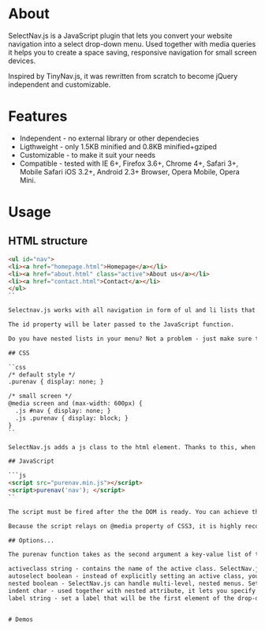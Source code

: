 # About

SelectNav.js is a JavaScript plugin that lets you convert your website navigation into a select drop-down menu. Used together with media queries it helps you to create a space saving, responsive navigation for small screen devices.

Inspired by TinyNav.js, it was rewritten from scratch to become jQuery independent and customizable.

# Features

* Independent - no external library or other dependecies
* Ligthweight - only 1.5KB minified and 0.8KB minified+gziped
* Customizable - to make it suit your needs
* Compatible - tested with IE 6+, Firefox 3.6+, Chrome 4+, Safari 3+, Mobile Safari iOS 3.2+, Android 2.3+ Browser, Opera Mobile, Opera Mini.


# Usage

## HTML structure

```html
<ul id="nav">
<li><a href="homepage.html">Homepage</a></li>
<li><a href="about.html" class="active">About us</a></li>
<li><a href="contact.html">Contact</a></li>
</ul>
``

Selectnav.js works with all navigation in form of ul and li lists that follow the example above.

The id property will be later passed to the JavaScript function.

Do you have nested lists in your menu? Not a problem - just make sure they are proprerly structured!

## CSS

``css
/* default style */
.purenav { display: none; }

/* small screen */
@media screen and (max-width: 600px) {
  .js #nav { display: none; }
  .js .purenav { display: block; }
}
``

SelectNav.js adds a js class to the html element. Thanks to this, when JavaScript is disabled the default navigation will be visible.

## JavaScript

```js
<script src="purenav.min.js"></script>
<script>purenav('nav'); </script>
``

The script must be fired after the the DOM is ready. You can achieve this either by putting those two lines at the bottom of your page, either, what is recommended, by wrapping them in a domReady function.

Because the script relays on @media property of CSS3, it is highly recommended obligatory to use it together with a media query polyfill. If you haven't included it yet into your design, don't wait a second - download it right way and enjoy a responsive layout on IE 6-8 and some older mobile browsers.

## Options...

The purenav function takes as the second argument a key-value list of the following optional parameters:

activeclass string - contains the name of the active class. SelectNav.js will mark the correponding element with "selected" attribute. Change to any other string or to false if you want to disable this feature. Default: 'active'
autoselect boolean - instead of explicitly setting an active class, you can let SelectNav.js to automatically determine the active element. Default: true
nested boolean - SelectNav.js can handle multi-level, nested menus. Set this to false if you want only the uppermost level of the navigation to appear in the dropdown menu.
indent char - used together with nested attribute, it lets you specify the indent symbol. Default: →
label string - set a label that will be the first element of the drop-down menu. Default: - Navigation -


# Demos

